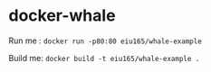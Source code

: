# docker-whale

Run me : `docker run -p80:80 eiu165/whale-example`

Build me: `docker build -t eiu165/whale-example .`




